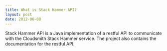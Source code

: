 ```yaml
---
title: What is Stack Hammer API?
layout: post
date: 2012-06-08
---
```

Stack Hammer API is a Java implementation of a restful API to communicate with the Cloudsmith Stack Hammer
service. The project also contains the documentation for the restful API. 
